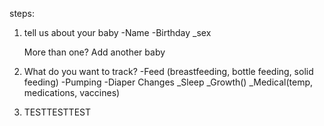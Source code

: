 steps:

1) tell us about your baby
    -Name
    -Birthday
    _sex

    More than one?  Add another baby

2) What do you want to track?
    -Feed (breastfeeding, bottle feeding, solid feeding)
    -Pumping
    -Diaper Changes
    _Sleep
    _Growth()
    _Medical(temp, medications, vaccines)

3) TESTTESTTEST
